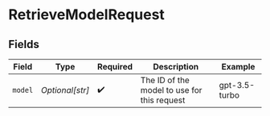 # RetrieveModelRequest


## Fields

| Field                                       | Type                                        | Required                                    | Description                                 | Example                                     |
| ------------------------------------------- | ------------------------------------------- | ------------------------------------------- | ------------------------------------------- | ------------------------------------------- |
| `model`                                     | *Optional[str]*                             | :heavy_check_mark:                          | The ID of the model to use for this request | gpt-3.5-turbo                               |